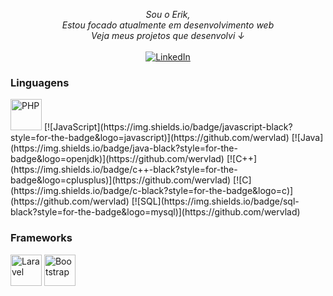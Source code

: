 <p align="center">
    <i>
        Sou o Erik,<br>
        Estou focado atualmente em desenvolvimento web <br>
        Veja meus projetos que desenvolvi ↓<br>
    </i><br>
    <a href="https://www.linkedin.com/in/erik-monteiro-a303ab1a6/">
        <img src="https://img.shields.io/badge/LinkedIn-blue?style=flat-square&logo=linkedin" alt="LinkedIn">
    </a>
</p>

### Linguagens

<img height="50" alt="PHP" src="https://cdn.jsdelivr.net/gh/devicons/devicon/icons/php/php-plain.svg"/>
[![JavaScript](https://img.shields.io/badge/javascript-black?style=for-the-badge&logo=javascript)](https://github.com/wervlad)
[![Java](https://img.shields.io/badge/java-black?style=for-the-badge&logo=openjdk)](https://github.com/wervlad)
[![C++](https://img.shields.io/badge/c++-black?style=for-the-badge&logo=cplusplus)](https://github.com/wervlad)
[![C](https://img.shields.io/badge/c-black?style=for-the-badge&logo=c)](https://github.com/wervlad)
[![SQL](https://img.shields.io/badge/sql-black?style=for-the-badge&logo=mysql)](https://github.com/wervlad)

### Frameworks
<img height="50"  alt="Laravel" src="https://cdn.jsdelivr.net/gh/devicons/devicon/icons/laravel/laravel-plain-wordmark.svg"/>
<img height="50"  alt="Bootstrap" src="https://cdn.jsdelivr.net/gh/devicons/devicon/icons/bootstrap/bootstrap-plain.svg"/>

